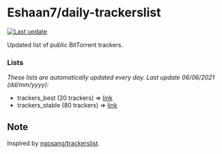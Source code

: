 
# Eshaan7/daily-trackerslist 

[![Last update](https://img.shields.io/badge/Last%20update-06/06/2021-blue.svg)](#)

Updated list of public BitTorrent trackers.

### Lists
*These lists are automatically updated every day. Last update 06/06/2021 (_dd/mm/yyyy_):*

* trackers_best (20 trackers) => [link](https://raw.githubusercontent.com/eshaan7/daily-trackerslist/master/trackers_best.txt)
* trackers_stable (80 trackers) => [link](https://raw.githubusercontent.com/eshaan7/daily-trackerslist/master/trackers_stable.txt)

## Note

Inspired by [ngosang/trackerslist](https://github.com/ngosang/trackerslist).
